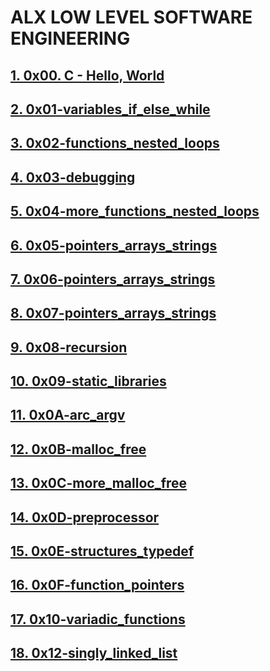 # ALX LOW LEVEL SOFTWARE ENGINEERING

## [1. 0x00. C - Hello, World](https://github.com/MakoriNyachaki/alx-low_level_programming/tree/main/0x00-hello_world)

## [2. 0x01-variables_if_else_while](https://github.com/MakoriNyachaki/alx-low_level_programming/tree/main/0x01-variables_if_else_while)

## [3. 0x02-functions_nested_loops](https://github.com/MakoriNyachaki/alx-low_level_programming/tree/main/0x02-functions_nested_loops)

## [4. 0x03-debugging](https://github.com/MakoriNyachaki/alx-low_level_programming/tree/main/0x03-debugging)

## [5. 0x04-more_functions_nested_loops](https://github.com/MakoriNyachaki/alx-low_level_programming/tree/main/0x04-more_functions_nested_loops)

## [6. 0x05-pointers_arrays_strings](https://github.com/MakoriNyachaki/alx-low_level_programming/tree/main/0x05-pointers_arrays_strings)

## [7. 0x06-pointers_arrays_strings](https://github.com/MakoriNyachaki/alx-low_level_programming/tree/main/0x06-pointers_arrays_strings)

## [8. 0x07-pointers_arrays_strings](https://github.com/MakoriNyachaki/alx-low_level_programming/tree/main/0x07-pointers_arrays_strings)

## [9. 0x08-recursion](https://github.com/MakoriNyachaki/alx-low_level_programming/tree/main/0x08-recursion)

## [10. 0x09-static_libraries](https://github.com/MakoriNyachaki/alx-low_level_programming/tree/main/0x09-static_libraries)

## [11. 0x0A-arc_argv](https://github.com/MakoriNyachaki/alx-low_level_programming/tree/main/0x0A-argc_argv)

## [12. 0x0B-malloc_free](https://github.com/MakoriNyachaki/alx-low_level_programming/tree/main/0x0B-malloc_free)

## [13. 0x0C-more_malloc_free](https://github.com/MakoriNyachaki/alx-low_level_programming/tree/main/0x0C-more_malloc_free)

## [14. 0x0D-preprocessor](https://github.com/MakoriNyachaki/alx-low_level_programming/tree/main/0x0D-preprocessor)

## [15. 0x0E-structures_typedef](https://github.com/MakoriNyachaki/alx-low_level_programming/tree/main/0x0E-structures_typedef)

## [16. 0x0F-function_pointers](https://github.com/MakoriNyachaki/alx-low_level_programming/tree/main/0x0F-function_pointers)

## [17. 0x10-variadic_functions](https://github.com/MakoriNyachaki/alx-low_level_programming/tree/main/0x10-variadic_functions)

## [18. 0x12-singly_linked_list](https://github.com/MakoriNyachaki/alx-low_level_programming/tree/main/0x12-singly_linked_lists)


